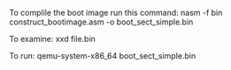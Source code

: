To complile the boot image run this command:
nasm -f bin construct_bootimage.asm -o boot_sect_simple.bin

To examine:
xxd file.bin

To run:
qemu-system-x86_64 boot_sect_simple.bin

